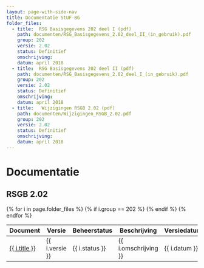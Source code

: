 ```yaml
---
layout: page-with-side-nav
title: Documentatie StUF-BG
folder_files:
  - title:  RSG Basisgegevens 202 deel I (pdf)
    path: documenten/RSG_Basisgegevens_2.02_deel_II_(in_gebruik).pdf
    group: 202
    versie: 2.02
    status: Definitief
    omschrijving: 
    datum: april 2018
  - title:  RSG Basisgegevens 202 deel II (pdf)
    path: documenten/RSG_Basisgegevens_2.02_deel_I_(in_gebruik).pdf
    group: 202
    versie: 2.02
    status: Definitief
    omschrijving: 
    datum: april 2018
  - title:   Wijzigingen RSGB 2.02 (pdf)
    path: documenten/Wijzigingen_RSGB_2.02.pdf
    group: 202
    versie: 2.02
    status: Definitief
    omschrijving: 
    datum: april 2018
---
```


# Documentatie

## RSGB 2.02

<table>
	<thead>
		<tr>
			<th>Document</th><th>Versie</th><th>Beheerstatus</th><th>Beschrijving</th><th>Versiedatum</th>
		</tr>
	</thead>
	<tbody>
		{% for i in page.folder_files %}
			{% if i.group == 202 %} 
				<tr>
					<td>
					  <a href="{{ i.path | base_url }}">
						{{ i.title }}
					  </a>
					</td>
					<td>{{ i.versie }}</td>
					<td>{{ i.status }}</td>
					<td>{{ i.omschrijving }}</td>
					<td>{{ i.datum }}</td>
				</tr>
			{% endif %} 
		{% endfor %}
	</tbody>
</table>
